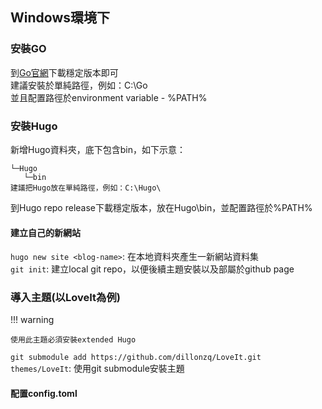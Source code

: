 
## Windows環境下

### 安裝GO
到[Go官網](https://go.dev/doc/install)下載穩定版本即可<br>
建議安裝於單純路徑，例如：C:\Go<br>
並且配置路徑於environment variable - %PATH%<br>

### 安裝Hugo
新增Hugo資料夾，底下包含bin，如下示意：<br>

```
└─Hugo
   └─bin
建議把Hugo放在單純路徑，例如：C:\Hugo\ 
```

到Hugo repo release下載穩定版本，放在Hugo\bin，並配置路徑於%PATH%<br>

#### 建立自己的新網站

`hugo new site <blog-name>`: 在本地資料夾產生一新網站資料集<br>
`git init`: 建立local git repo，以便後續主題安裝以及部屬於github page<br>

### 導入主題(以LoveIt為例)

!!! warning

    使用此主題必須安裝extended Hugo

`git submodule add https://github.com/dillonzq/LoveIt.git themes/LoveIt`: 使用git submodule安裝主題<br>


#### 配置config.toml